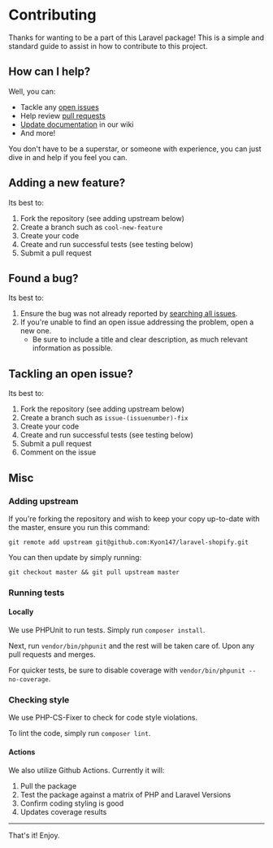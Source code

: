 # Contributing

Thanks for wanting to be a part of this Laravel package! This is a simple and standard guide to assist in how to contribute to this project.

## How can I help?

Well, you can:

+ Tackle any [open issues](https://github.com/osiset/laravel-shopify/issues)
+ Help review [pull requests](https://github.com/osiset/laravel-shopify/pulls)
+ [Update documentation](https://github.com/osiset/laravel-shopify/wiki) in our wiki
+ And more!

You don't have to be a superstar, or someone with experience, you can just dive in and help if you feel you can.

## Adding a new feature?

Its best to:

1. Fork the repository (see adding upstream below)
2. Create a branch such as `cool-new-feature`
3. Create your code
4. Create and run successful tests (see testing below)
5. Submit a pull request

## Found a bug?

Its best to:

1. Ensure the bug was not already reported by [searching all issues](https://github.com/osiset/laravel-shopify/issues?q=).
2. If you're unable to find an open issue addressing the problem, open a new one.
    * Be sure to include a title and clear description, as much relevant information as possible.

## Tackling an open issue?

Its best to:

1. Fork the repository (see adding upstream below)
2. Create a branch such as `issue-(issuenumber)-fix`
3. Create your code
4. Create and run successful tests (see testing below)
5. Submit a pull request
6. Comment on the issue

## Misc

### Adding upstream

If you're forking the repository and wish to keep your copy up-to-date with the master, ensure you run this command:

`git remote add upstream git@github.com:Kyon147/laravel-shopify.git`

You can then update by simply running:

`git checkout master && git pull upstream master`

### Running tests

#### Locally

We use PHPUnit to run tests. Simply run `composer install`.

Next, run `vendor/bin/phpunit` and the rest will be taken care of. Upon any pull requests and merges.

For quicker tests, be sure to disable coverage with `vendor/bin/phpunit --no-coverage`.

### Checking style

We use PHP-CS-Fixer to check for code style violations.

To lint the code, simply run `composer lint`.

#### Actions

We also utilize Github Actions. Currently it will:

1. Pull the package
2. Test the package against a matrix of PHP and Laravel Versions
3. Confirm coding styling is good
4. Updates coverage results

-----

That's it! Enjoy.
